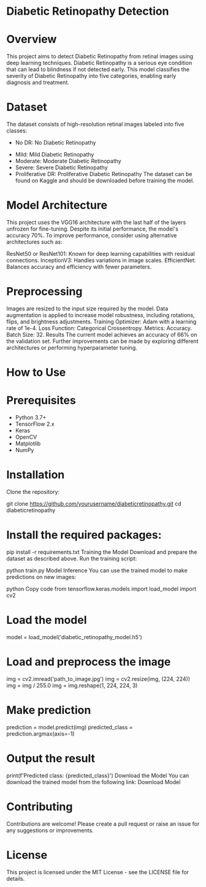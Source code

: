 # Diabetic Retinopathy Detection
# Overview
This project aims to detect Diabetic Retinopathy from retinal images using deep learning techniques. Diabetic Retinopathy is a serious eye condition that can lead to blindness if not detected early. This model classifies the severity of Diabetic Retinopathy into five categories, enabling early diagnosis and treatment.

# Dataset
The dataset consists of high-resolution retinal images labeled into five classes:

* No DR: No Diabetic Retinopathy
- Mild: Mild Diabetic Retinopathy
- Moderate: Moderate Diabetic Retinopathy
- Severe: Severe Diabetic Retinopathy
- Proliferative DR: Proliferative Diabetic Retinopathy
The dataset can be found on Kaggle and should be downloaded  before training the model.

# Model Architecture
This project uses the VGG16 architecture with the last half of the layers unfrozen for fine-tuning. Despite its initial performance, the model's accuracy 70%. To improve performance, consider using alternative architectures such as:

ResNet50 or ResNet101: Known for deep learning capabilities with residual connections.
InceptionV3: Handles variations in image scales.
EfficientNet: Balances accuracy and efficiency with fewer parameters.

# Preprocessing
Images are resized to the input size required by the model.
Data augmentation is applied to increase model robustness, including rotations, flips, and brightness adjustments.
Training
Optimizer: Adam with a learning rate of 1e-4.
Loss Function: Categorical Crossentropy.
Metrics: Accuracy.
Batch Size: 32.
Results
The current model achieves an accuracy of 66% on the validation set.
Further improvements can be made by exploring different architectures or performing hyperparameter tuning.
# How to Use
# Prerequisites
- Python 3.7+
- TensorFlow 2.x
- Keras
- OpenCV
- Matplotlib
- NumPy
# Installation
Clone the repository:

git clone https://github.com/yourusername/diabeticretinopathy.git
cd diabeticretinopathy
# Install the required packages:

pip install -r requirements.txt
Training the Model
Download and prepare the dataset as described above.
Run the training script:

python train.py
Model Inference
You can use the trained model to make predictions on new images:

python
Copy code
from tensorflow.keras.models import load_model
import cv2

# Load the model
model = load_model('diabetic_retinopathy_model.h5')

# Load and preprocess the image
img = cv2.imread('path_to_image.jpg')
img = cv2.resize(img, (224, 224))
img = img / 255.0
img = img.reshape(1, 224, 224, 3)

# Make prediction
prediction = model.predict(img)
predicted_class = prediction.argmax(axis=-1)

# Output the result
print(f'Predicted class: {predicted_class}')
Download the Model
You can download the trained model from the following link: Download Model

# Contributing
Contributions are welcome! Please create a pull request or raise an issue for any suggestions or improvements.

# License
This project is licensed under the MIT License - see the LICENSE file for details.

